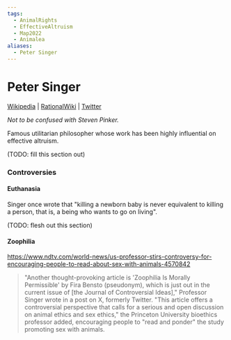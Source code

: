 ```yaml
---
tags:
  - AnimalRights
  - EffectiveAltruism
  - Map2022
  - Animalea
aliases:
  - Peter Singer
---
```

# Peter Singer

[Wikipedia](https://en.wikipedia.org/wiki/Peter_Singer) | [RationalWiki](https://rationalwiki.org/wiki/Peter_Singer) | [Twitter](https://twitter.com/PeterSinger)

_Not to be confused with Steven Pinker._

Famous utilitarian philosopher whose work has been highly influential on effective altruism.

(TODO: fill this section out)
### Controversies

#### Euthanasia

Singer once wrote that "killing a newborn baby is never equivalent to killing a person, that is, a being who wants to go on living".

(TODO: flesh out this section)

#### Zoophilia
https://www.ndtv.com/world-news/us-professor-stirs-controversy-for-encouraging-people-to-read-about-sex-with-animals-4570842

> "Another thought-provoking article is 'Zoophilia Is Morally Permissible' by Fira Bensto (pseudonym), which is just out in the current issue of [the Journal of Controversial Ideas]," Professor Singer wrote in a post on X, formerly Twitter.
> "This article offers a controversial perspective that calls for a serious and open discussion on animal ethics and sex ethics," the Princeton University bioethics professor added, encouraging people to "read and ponder" the study promoting sex with animals.
 
